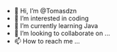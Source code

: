 - 👋 Hi, I’m @Tomasdzn
- 👀 I’m interested in coding
- 🌱 I’m currently learning Java
- 💞️ I’m looking to collaborate on ...
- 📫 How to reach me ...

<!---
Tomasdzn/Tomasdzn is a ✨ special ✨ repository because its `README.md` (this file) appears on your GitHub profile.
You can click the Preview link to take a look at your changes.
--->
